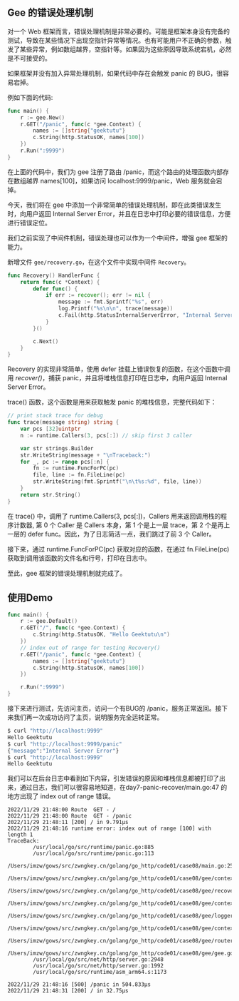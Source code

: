 ## Gee 的错误处理机制

对一个 Web 框架而言，错误处理机制是非常必要的。可能是框架本身没有完备的测试，导致在某些情况下出现空指针异常等情况。也有可能用户不正确的参数，触发了某些异常，例如数组越界，空指针等。如果因为这些原因导致系统宕机，必然是不可接受的。

如果框架并没有加入异常处理机制，如果代码中存在会触发 panic 的 BUG，很容易宕掉。

例如下面的代码:
```go
func main() {
	r := gee.New()
	r.GET("/panic", func(c *gee.Context) {
		names := []string{"geektutu"}
		c.String(http.StatusOK, names[100])
	})
	r.Run(":9999")
}
```

在上面的代码中，我们为 gee 注册了路由 /panic，而这个路由的处理函数内部存在数组越界 names[100]，如果访问 localhost:9999/panic，Web 服务就会宕掉。

今天，我们将在 gee 中添加一个非常简单的错误处理机制，即在此类错误发生时，向用户返回 Internal Server Error，并且在日志中打印必要的错误信息，方便进行错误定位。

我们之前实现了中间件机制，错误处理也可以作为一个中间件，增强 gee 框架的能力。

新增文件 `gee/recovery.go`，在这个文件中实现中间件 `Recovery`。
```go
func Recovery() HandlerFunc {
	return func(c *Context) {
		defer func() {
			if err := recover(); err != nil {
				message := fmt.Sprintf("%s", err)
				log.Printf("%s\n\n", trace(message))
				c.Fail(http.StatusInternalServerError, "Internal Server Error")
			}
		}()

		c.Next()
	}
}
```

Recovery 的实现非常简单，使用 defer 挂载上错误恢复的函数，在这个函数中调用 *recover()*，捕获 panic，并且将堆栈信息打印在日志中，向用户返回 Internal Server Error。

trace() 函数，这个函数是用来获取触发 panic 的堆栈信息，完整代码如下：
```go
// print stack trace for debug
func trace(message string) string {
	var pcs [32]uintptr
	n := runtime.Callers(3, pcs[:]) // skip first 3 caller

	var str strings.Builder
	str.WriteString(message + "\nTraceback:")
	for _, pc := range pcs[:n] {
		fn := runtime.FuncForPC(pc)
		file, line := fn.FileLine(pc)
		str.WriteString(fmt.Sprintf("\n\t%s:%d", file, line))
	}
	return str.String()
}
```

在 trace() 中，调用了 runtime.Callers(3, pcs[:])，Callers 用来返回调用栈的程序计数器, 第 0 个 Caller 是 Callers 本身，第 1 个是上一层 trace，第 2 个是再上一层的 defer func。因此，为了日志简洁一点，我们跳过了前 3 个 Caller。

接下来，通过 runtime.FuncForPC(pc) 获取对应的函数，在通过 fn.FileLine(pc) 获取到调用该函数的文件名和行号，打印在日志中。

至此，gee 框架的错误处理机制就完成了。

## 使用Demo
```go
func main() {
	r := gee.Default()
	r.GET("/", func(c *gee.Context) {
		c.String(http.StatusOK, "Hello Geektutu\n")
	})
	// index out of range for testing Recovery()
	r.GET("/panic", func(c *gee.Context) {
		names := []string{"geektutu"}
		c.String(http.StatusOK, names[100])
	})

	r.Run(":9999")
}
```

接下来进行测试，先访问主页，访问一个有BUG的 /panic，服务正常返回。接下来我们再一次成功访问了主页，说明服务完全运转正常。

```cmd
$ curl "http://localhost:9999"
Hello Geektutu
$ curl "http://localhost:9999/panic"
{"message":"Internal Server Error"}
$ curl "http://localhost:9999"
Hello Geektutu
```

我们可以在后台日志中看到如下内容，引发错误的原因和堆栈信息都被打印了出来，通过日志，我们可以很容易地知道，在day7-panic-recover/main.go:47 的地方出现了 index out of range 错误。

```log
2022/11/29 21:48:00 Route  GET - /
2022/11/29 21:48:00 Route  GET - /panic
2022/11/29 21:48:11 [200] / in 9.791µs
2022/11/29 21:48:16 runtime error: index out of range [100] with length 1
TraceBack:
        /usr/local/go/src/runtime/panic.go:885
        /usr/local/go/src/runtime/panic.go:113
        /Users/imzw/gows/src/zwngkey.cn/golang/go_http/code01/case08/main.go:25
        /Users/imzw/gows/src/zwngkey.cn/golang/go_http/code01/case08/gee/context.go:44
        /Users/imzw/gows/src/zwngkey.cn/golang/go_http/code01/case08/gee/recovery.go:27
        /Users/imzw/gows/src/zwngkey.cn/golang/go_http/code01/case08/gee/context.go:44
        /Users/imzw/gows/src/zwngkey.cn/golang/go_http/code01/case08/gee/logger.go:18
        /Users/imzw/gows/src/zwngkey.cn/golang/go_http/code01/case08/gee/context.go:44
        /Users/imzw/gows/src/zwngkey.cn/golang/go_http/code01/case08/gee/router.go:106
        /Users/imzw/gows/src/zwngkey.cn/golang/go_http/code01/case08/gee/gee.go:46
        /usr/local/go/src/net/http/server.go:2948
        /usr/local/go/src/net/http/server.go:1992
        /usr/local/go/src/runtime/asm_arm64.s:1173

2022/11/29 21:48:16 [500] /panic in 504.833µs
2022/11/29 21:48:31 [200] / in 32.75µs
```